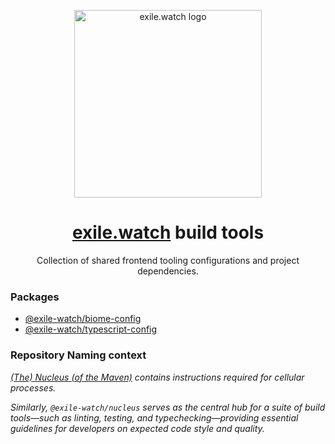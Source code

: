 <p align="center">
  <a href="https://exile.watch">
    <img alt="exile.watch logo" src="https://avatars.githubusercontent.com/u/158840748?s=400&u=4c73ba2a9a2ebc70b01c6303d41e8571df84ec37&v=4" width="300" />
  </a>
</p>
<h1 align="center">
  <a href="#">exile.watch</a> build tools
</h1>
<p align="center">
    Collection of shared frontend tooling configurations and project dependencies.
</p>

### Packages
- [@exile-watch/biome-config](https://github.com/exile-watch/nucleus/pkgs/npm/biome-config)
- [@exile-watch/typescript-config](https://github.com/exile-watch/nucleus/pkgs/npm/typescript-config)

### Repository Naming context
_[(The) Nucleus (of the Maven)](https://www.pathofexile.com/forum/view-thread/3031121) contains instructions required for cellular processes._

_Similarly, `@exile-watch/nucleus` serves as the central hub for a suite of build tools—such as linting, testing, and typechecking—providing essential guidelines for developers on expected code style and quality._

